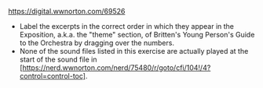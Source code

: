 
https://digital.wwnorton.com/69526
* Label the excerpts in the correct order in which they appear in the Exposition, a.k.a. the "theme" section, of Britten's Young Person's Guide to the Orchestra by dragging over the numbers.
* None of the sound files listed in this exercise are actually played at the start of the sound file in [https://nerd.wwnorton.com/nerd/75480/r/goto/cfi/104!/4?control=control-toc].

